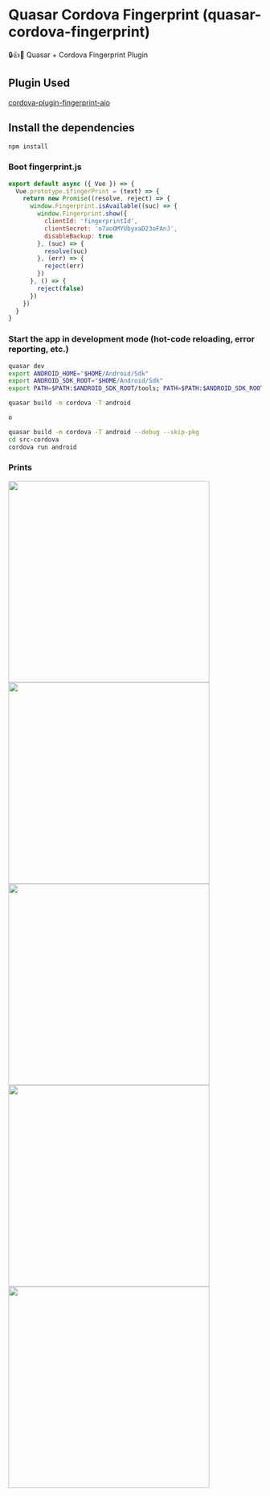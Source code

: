 # Quasar Cordova Fingerprint (quasar-cordova-fingerprint)

🔒👍📱 Quasar + Cordova Fingerprint Plugin

## Plugin Used

[cordova-plugin-fingerprint-aio](https://www.npmjs.com/package/cordova-plugin-fingerprint-aio)


## Install the dependencies
```bash
npm install
```

### Boot **fingerprint.js**

```javascript
export default async ({ Vue }) => {
  Vue.prototype.$fingerPrint = (text) => {
    return new Promise((resolve, reject) => {
      window.Fingerprint.isAvailable((suc) => {
        window.Fingerprint.show({
          clientId: 'fingerprintId',
          clientSecret: 'o7aoOMYUbyxaD23oFAnJ',
          disableBackup: true
        }, (suc) => {
          resolve(suc)
        }, (err) => {
          reject(err)
        })
      }, () => {
        reject(false)
      })
    })
  }
}
```


### Start the app in development mode (hot-code reloading, error reporting, etc.)
```bash
quasar dev
export ANDROID_HOME="$HOME/Android/Sdk"
export ANDROID_SDK_ROOT="$HOME/Android/Sdk"
export PATH=$PATH:$ANDROID_SDK_ROOT/tools; PATH=$PATH:$ANDROID_SDK_ROOT/platform-tools

quasar build -m cordova -T android

o

quasar build -m cordova -T android --debug --skip-pkg
cd src-cordova
cordova run android
```

### Prints

<img src="https://github.com/patrickmonteiro/quasar-cordova-fingerprint/blob/master/docs/fp1.jpeg?raw=true&"  height="400">

<img src="https://github.com/patrickmonteiro/quasar-cordova-fingerprint/blob/master/docs/fp2.jpeg?raw=true" height="400">

<img src="https://github.com/patrickmonteiro/quasar-cordova-fingerprint/blob/master/docs/fp3.jpeg?raw=true" height="400">

<img src="https://github.com/patrickmonteiro/quasar-cordova-fingerprint/blob/master/docs/fp4.jpeg?raw=true" height="400">

<img src="https://github.com/patrickmonteiro/quasar-cordova-fingerprint/blob/master/docs/fp5.jpeg?raw=true" height="400">
